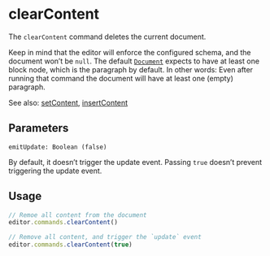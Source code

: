 # clearContent
The `clearContent` command deletes the current document.

Keep in mind that the editor will enforce the configured schema, and the document won’t be `null`. The default [`Document`](/api/nodes/document) expects to have at least one block node, which is the paragraph by default. In other words: Even after running that command the document will have at least one (empty) paragraph.

See also: [setContent](/api/commands/set-content), [insertContent](/api/commands/insert-content)

## Parameters
`emitUpdate: Boolean (false)`

By default, it doesn’t trigger the update event. Passing `true` doesn’t prevent triggering the update event.

## Usage
```js
// Remoe all content from the document
editor.commands.clearContent()

// Remove all content, and trigger the `update` event
editor.commands.clearContent(true)
```


